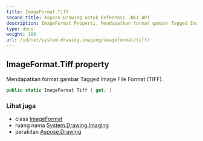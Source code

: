 ```yaml
---
title: ImageFormat.Tiff
second_title: Aspose.Drawing untuk Referensi .NET API
description: ImageFormat Properti. Mendapatkan format gambar Tagged Image File Format TIFF.
type: docs
weight: 100
url: /id/net/system.drawing.imaging/imageformat/tiff/
---
```

## ImageFormat.Tiff property

Mendapatkan format gambar Tagged Image File Format (TIFF).

```csharp
public static ImageFormat Tiff { get; }
```

### Lihat juga

* class [ImageFormat](../)
* ruang nama [System.Drawing.Imaging](../../imageformat/)
* perakitan [Aspose.Drawing](../../../)


